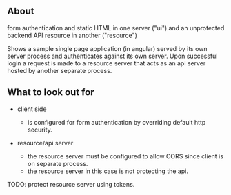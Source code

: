 ## About

form authentication and static HTML in one server ("ui") and an unprotected backend API resource in another ("resource")

Shows a sample single page application (in angular) served by its own server process and authenticates
against its own server. Upon successful login a request is made to a resource server that acts as an api server
hosted by another separate process.

## What to look out for

- client side
    - is configured for form authentication by overriding default http security.


- resource/api server
    - the resource server must be configured to allow CORS since client is on separate process.
    - the resource server in this case is not protecting the api.



TODO: protect resource server using tokens.
